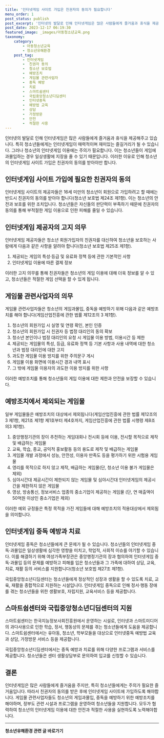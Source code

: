```yaml
---
title: '인터넷게임 사이트 가입은 친권자의 동의가 필요합니다'
menu_order: 1
post_status: publish
post_excerpt: '인터넷의 발달로 인해 인터넷게임은 많은 사람들에게 즐거움과 휴식을 제공해주고 있습니다. 특히 청소년들에게는 인터넷게임이 매력적이며 재미있는 즐길거리가 될 수 있습니다. 그러나 청소년의 인터넷게임 이용에는 주의가 필요합니다. 이는 청소년들이 게임에 과몰입하는 경우 일상생활에 지장을 줄 수 있기 때문입니다. 이러한 이유로 인해 청소년의 인터넷게임 사이트 가입은 친권자의 동의를 받아야만 합니다.'
post_date: 2023-12-17 06:19:30
featured_image: _images/아동청소년교육.png
taxonomy:
    category:
        - 아동청소년교육
        - 청소년유해환경
    post_tag:
        - 인터넷게임
        -  친권자 동의
        -  청소년 보호법
        -  예방조치
        -  게임물 관련사업자
        -  중독 예방
        -  치료
        -  스마트쉼센터
        -  국립중앙청소년디딤센터
        -  인터넷중독
        -  예방법 교육
        -  상담
        -  가정방문
        -  안전
        -  적절한 사용
---
```



인터넷의 발달로 인해 인터넷게임은 많은 사람들에게 즐거움과 휴식을 제공해주고 있습니다. 특히 청소년들에게는 인터넷게임이 매력적이며 재미있는 즐길거리가 될 수 있습니다. 그러나 청소년의 인터넷게임 이용에는 주의가 필요합니다. 이는 청소년들이 게임에 과몰입하는 경우 일상생활에 지장을 줄 수 있기 때문입니다. 이러한 이유로 인해 청소년의 인터넷게임 사이트 가입은 친권자의 동의를 받아야만 합니다. 

## 인터넷게임 사이트 가입에 필요한 친권자의 동의

인터넷게임 사이트의 제공자들은 16세 미만의 청소년이 회원으로 가입하려고 할 때에는 반드시 친권자의 동의를 받아야 합니다(청소년 보호법 제24조 제1항). 이는 청소년의 안전과 보호를 위한 조치입니다. 청소년들은 자신들의 판단력이 부족하기 때문에 친권자의 동의를 통해 부적절한 게임 이용으로 인한 피해를 줄일 수 있습니다.

## 인터넷게임 제공자의 고지 의무 

인터넷게임 제공자들은 청소년 회원가입자의 친권자를 대신하여 청소년을 보호하는 사람에게 다음과 같은 사항을 알려야 합니다(청소년 보호법 제25조 제1항).

1. 제공되는 게임의 특성·등급 및 유료화 정책 등에 관한 기본적인 사항
2. 인터넷게임 이용에 따른 결제 정보

이러한 고지 의무를 통해 친권자들은 청소년의 게임 이용에 대해 더욱 정보를 알 수 있고, 청소년들은 적절한 게임 선택을 할 수 있게 됩니다.

## 게임물 관련사업자의 의무

게임물 관련사업자들은 청소년의 게임과몰입, 중독을 예방하기 위해 다음과 같은 예방조치를 해야 합니다(게임산업진흥에 관한 법률 제12조의 3 제1항).

1. 청소년의 회원가입 시 실명 및 연령 확인, 본인 인증
2. 청소년의 회원가입 시 친권자 등 법정 대리인의 동의 확보
3. 청소년 본인이나 법정 대리인의 요청 시 게임물 이용 방법, 이용시간 등 제한
4. 제공되는 게임물의 특성, 등급, 유료화 정책 등 기본 사항과 사용 내역에 대한 청소년과 법정 대리인에 대한 고지
5. 과도한 게임물 이용 방지를 위한 주의문구 게시
6. 게임물 이용 화면에 이용시간 경과 내역 표시
7. 그 밖에 게임물 이용자의 과도한 이용 방지를 위한 사항

이러한 예방조치를 통해 청소년들의 게임 이용에 대한 제한과 안전을 보장할 수 있습니다. 

## 예방조치에서 제외되는 게임물

일부 게임물들은 예방조치의 대상에서 제외됩니다(게임산업진흥에 관한 법률 제12조의3 제1항, 제21조 제1항 제1호부터 제4호까지, 게임산업진흥에 관한 법률 시행령 제8조의3 제1항).

1. 중앙행정기관의 장이 추천하는 게임대회나 전시회 등에 이용, 전시할 목적으로 제작 및 배급하는 게임물
2. 교육, 학습, 종교, 공익적 홍보활동 등의 용도로 제작 및 배급하는 게임물
3. 게임물 개발 과정에서 성능, 안전성, 이용자 만족도 등을 평가하기 위한 시험용 게임물
4. 영리를 목적으로 하지 않고 제작, 배급하는 게임물(단, 청소년 이용 불가 게임물은 제외)
5. 심야시간대 제공시간이 제한되지 않는 게임물 및 심야시간대 인터넷게임의 제공시간을 제한하지 않은 게임물
6. 영상, 방송통신, 정보서비스 업종의 중소기업이 제공하는 게임물 (단, 연 매출액이 50억원 이상인 중소기업은 제외)

이러한 예외 규정들은 특정 목적을 가진 게임들에 대해 예방조치의 적용대상에서 제외됨을 의미합니다.

## 인터넷게임 중독 예방과 치료

인터넷게임 중독은 청소년들에게 큰 문제가 될 수 있습니다. 청소년들의 인터넷게임 중독·과몰입은 일상생활에 심각한 영향을 미치고, 학업적, 사회적 이슈를 야기할 수 있습니다. 이를 해결하기 위해 여성가족부장관은 중앙행정기관의 장과 협의하여 인터넷게임 중독·과몰입 등의 문제를 예방하고 피해를 입은 청소년들과 그 가족에 대하여 상담, 교육, 치료, 재활 등의 서비스를 지원합니다(청소년 보호법 제27조 제1항).

국립중앙청소년디딤센터는 청소년들에게 정상적인 성장과 생활을 할 수 있도록 치료, 교육, 재활을 종합적으로 지원하는 시설입니다. 인터넷게임 중독으로 인해 정서·행동 장애를 겪는 청소년들을 위한 생활보호, 자립지원, 교육서비스 등을 제공합니다.

## 스마트쉼센터와 국립중앙청소년디딤센터의 지원

스마트쉼센터는 한국지능정보사회진흥원에서 운영하는 시설로, 인터넷과 스마트미디어의 과다사용으로 인한 학습, 정서, 행동상의 문제를 겪는 청소년들에게 도움을 제공합니다. 스마트쉼센터에서는 유아동, 청소년, 학부모들을 대상으로 인터넷중독 예방법 교육과 상담, 가정방문 서비스 등을 제공합니다.

국립중앙청소년디딤센터에서는 중독 예방과 치료를 위해 다양한 프로그램과 서비스를 제공합니다. 청소년들은 센터 생활상담부로 문의하여 입교를 신청할 수 있습니다.

## 결론

인터넷게임은 많은 사람들에게 즐거움을 주지만, 특히 청소년들에게는 주의가 필요한 즐거움입니다. 따라서 친권자의 동의를 받은 후에 인터넷게임 사이트에 가입하도록 해야합니다. 게임물 관련사업자들도 청소년의 게임과몰입, 중독을 예방하기 위한 예방조치를 해야하며, 정부도 관련 시설과 프로그램을 운영하여 청소년들을 지원합니다. 모두가 협력하여 청소년의 인터넷게임 이용에 대한 안전과 적절한 사용을 실현하도록 노력해야합니다.
<!-- wp:separator -->
<hr class="wp-block-separator has-alpha-channel-opacity"/>
<!-- /wp:separator -->

<!-- wp:group {"backgroundColor":"base","layout":{"type":"constrained"}} -->
<div class="wp-block-group has-base-background-color has-background"><!-- wp:paragraph {"align":"center","fontSize":"medium"} -->
<p class="has-text-align-center has-large-font-size"><strong>청소년유해환경 관련 글 바로가기</strong></p>
<!-- /wp:paragraph -->


<!-- wp:latest-posts
{"categories":[{"id":34708,"count":19,"description":"","link":"https://uknowlaw.com/category/%ec%b2%ad%ec%86%8c%eb%85%84%ec%9c%a0%ed%95%b4%ed%99%98%ea%b2%bd/","name":"청소년유해환경","slug":"청소년유해환경","taxonomy":"category","parent":0,"meta":[],"_links":{"self":[{"href":"https://uknowlaw.com/wp-json/wp/v2/categories/34708"}],"collection":[{"href":"https://uknowlaw.com/wp-json/wp/v2/categories"}],"about":[{"href":"https://uknowlaw.com/wp-json/wp/v2/taxonomies/category"}],"wp:post_type":[{"href":"https://uknowlaw.com/wp-json/wp/v2/posts?categories=34708"}],"curies":[{"name":"wp","href":"https://api.w.org/{rel}","templated":true}]}}],"postsToShow":100,"excerptLength":28,"postLayout":"grid","columns":2,"featuredImageAlign":"left","featuredImageSizeSlug":"large","fontSize":"small"} /--></div>
<!-- /wp:group -->